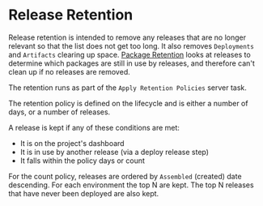 # Release Retention

Release retention is intended to remove any releases that are no longer relevant so that the list does not get too long. It also removes `Deployments` and `Artifacts` clearing up space. [Package Retention](PackageRetention.md) looks at releases to determine which packages are still in use by releases, and therefore can't clean up if no releases are removed.

The retention runs as part of the `Apply Retention Policies` server task.

The retention policy is defined on the lifecycle and is either a number of days, or a number of releases. 

A release is kept if any of these conditions are met:
- It is on the project's dashboard
- It is in use by another release (via a deploy release step)
- It falls within the policy days or count

For the count policy, releases are ordered by `Assembled` (created) date descending. For each environment the top N are kept. The top N releases that have never been deployed are also kept.
